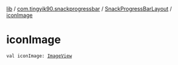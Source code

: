 [lib](../../index.md) / [com.tingyik90.snackprogressbar](../index.md) / [SnackProgressBarLayout](index.md) / [iconImage](./icon-image.md)

# iconImage

`val iconImage: `[`ImageView`](https://developer.android.com/reference/android/widget/ImageView.html)